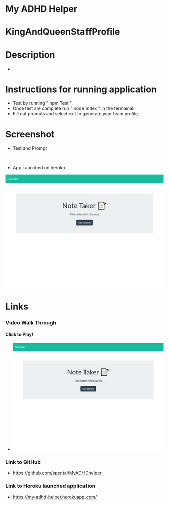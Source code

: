 # My ADHD Helper 

# KingAndQueenStaffProfile

# Description

- 


# Instructions for running application

- Test by running " npm Test ".
- Once test are complete run " node index " in the termainal.   
- Fill out prompts and select exit to generate your team profile. 

# Screenshot
- Test and Prompt

<img alt="" >

- App Launched on heroku

<img src="https://github.com/spental/MyADHDhelper/blob/main/Assets/Images/screenshot-2.png?raw=true" >
  
# Links

### Video Walk Through
#### Click to Play!
- [![Watch the video](https://github.com/spental/MyADHDhelper/blob/main/Assets/Images/screenshot-2.png?raw=true)](https://drive.google.com/file/d/1WaECz9vNbeR5idw8xKCBeQlZhyCWx1EN/view?usp=sharing)
 
### Link to GitHub

- https://github.com/spental/MyADHDhelper

### Link to Heroku launched application

- https://my-adhd-helper.herokuapp.com/